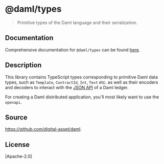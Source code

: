 # @daml/types

> Primitive types of the Daml language and their serialization.

<!-- START_BACKLINK -->

## Documentation

Comprehensive documentation for `@daml/types` can be found
[here](https://docs.daml.com/0.0.0-SDKVERSION/app-dev/bindings-ts/daml-types/index.html).

<!-- END_BACKLINK -->

## Description 

This library contains TypeScript types corresponding to primitive Daml data types, such as
`Template`, `ContractId`, `Int`, `Text` etc. as well as their encoders and decoders to interact with
the [JSON API](https://docs.daml.com/json-api/index.html) of a Daml ledger.

For creating a Daml distributed application, you'll most likely want to use the `openapi`.

## Source
https://github.com/digital-asset/daml.

## License
[Apache-2.0]
